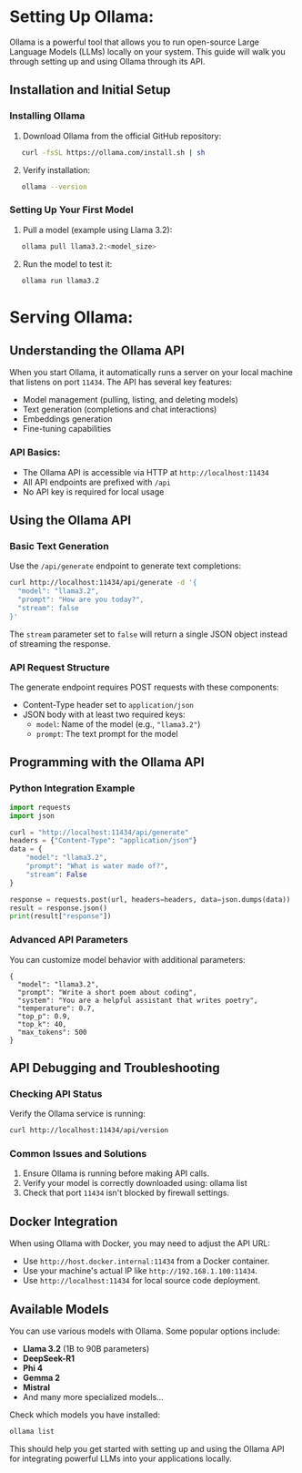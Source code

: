 # Setting Up Ollama:

Ollama is a powerful tool that allows you to run open-source Large Language Models (LLMs) locally on your system. This guide will walk you through setting up and using Ollama through its API.

## Installation and Initial Setup

### Installing Ollama

1. Download Ollama from the official GitHub repository:
```bash
   curl -fsSL https://ollama.com/install.sh | sh
```

2. Verify installation:
```bash
   ollama --version
```

### Setting Up Your First Model

1. Pull a model (example using Llama 3.2):
```bash
   ollama pull llama3.2:<model_size>
```

2. Run the model to test it:
```bash
   ollama run llama3.2
```
# Serving Ollama:

## Understanding the Ollama API

When you start Ollama, it automatically runs a server on your local machine that listens on port `11434`. The API has several key features:

- Model management (pulling, listing, and deleting models)
- Text generation (completions and chat interactions)
- Embeddings generation
- Fine-tuning capabilities

### API Basics:
- The Ollama API is accessible via HTTP at `http://localhost:11434`
- All API endpoints are prefixed with `/api`
- No API key is required for local usage

## Using the Ollama API

### Basic Text Generation

Use the `/api/generate` endpoint to generate text completions:

```bash
curl http://localhost:11434/api/generate -d '{
  "model": "llama3.2",
  "prompt": "How are you today?",
  "stream": false
}'
```

The `stream` parameter set to `false` will return a single JSON object instead of streaming the response.

### API Request Structure

The generate endpoint requires POST requests with these components:
- Content-Type header set to `application/json`
- JSON body with at least two required keys:
  - `model`: Name of the model (e.g., `"llama3.2"`)
  - `prompt`: The text prompt for the model

## Programming with the Ollama API

### Python Integration Example
```python
import requests
import json

curl = "http://localhost:11434/api/generate"
headers = {"Content-Type": "application/json"}
data = {
    "model": "llama3.2",
    "prompt": "What is water made of?",
    "stream": False
}

response = requests.post(url, headers=headers, data=json.dumps(data))
result = response.json()
print(result["response"])
```
### Advanced API Parameters

You can customize model behavior with additional parameters:
```
{
  "model": "llama3.2",
  "prompt": "Write a short poem about coding",
  "system": "You are a helpful assistant that writes poetry",
  "temperature": 0.7,
  "top_p": 0.9,
  "top_k": 40,
  "max_tokens": 500
}
```

## API Debugging and Troubleshooting

### Checking API Status

Verify the Ollama service is running:
```bash
curl http://localhost:11434/api/version
```

### Common Issues and Solutions

1. Ensure Ollama is running before making API calls.
2. Verify your model is correctly downloaded using:
   ollama list
3. Check that port `11434` isn't blocked by firewall settings.

## Docker Integration

When using Ollama with Docker, you may need to adjust the API URL:
- Use `http://host.docker.internal:11434` from a Docker container.
- Use your machine's actual IP like `http://192.168.1.100:11434`.
- Use `http://localhost:11434` for local source code deployment.

## Available Models

You can use various models with Ollama. Some popular options include:

- **Llama 3.2** (1B to 90B parameters)
- **DeepSeek-R1**
- **Phi 4**
- **Gemma 2**
- **Mistral**
- And many more specialized models...

Check which models you have installed:
```bash
ollama list
```

This should help you get started with setting up and using the Ollama API for integrating powerful LLMs into your applications locally.
